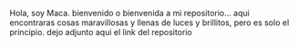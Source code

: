 Hola, soy Maca. bienvenido o bienvenida a mi repositorio... aqui encontraras cosas maravillosas y llenas de luces y brillitos, pero es solo el principio.
dejo adjunto aqui el link del repositorio 
